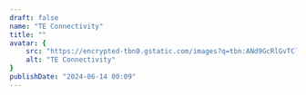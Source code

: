 ```yaml
---
draft: false
name: "TE Connectivity"
title: ""
avatar: {
    src: "https://encrypted-tbn0.gstatic.com/images?q=tbn:ANd9GcRlGvTClvk55u_h2J-jddpYb5q8IEFQg_VqNg&s",
    alt: "TE Connectivity"
}
publishDate: "2024-06-14 00:09"
---
```

